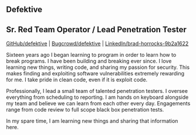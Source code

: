 ## Defektive

## Sr. Red Team Operator / Lead Penetration Tester  
[GitHub/defektive](https://github.com/defektive) |
[Bugcrowd/defektive](https://bugcrowd.com/defektive)  |
[LinkedIn/brad-horrocks-9b2a1622](https://www.linkedin.com/in/brad-horrocks-9b2a1622/)  

Sixteen years ago I began learning to program in order to learn how to break programs. I have been building and breaking ever since. I love learning new things, writing code, and sharing my passion for security. This makes finding and exploiting software vulnerabilities extremely rewarding for me. I take pride in clean code, even if it is exploit code.

Professionally, I lead a small team of talented penetration testers. I oversee everything from scheduling to reporting. I am hands on keyboard alongside my team and believe we can learn from each other every day. Engagements range from code review to full scope black box penetration tests.

In my spare time, I am learning new things and sharing that information here.

<script type="text/javascript" src="https://cdnjs.buymeacoffee.com/1.0.0/button.prod.min.js" data-name="bmc-button" data-slug="defektive" data-color="#FFDD00" data-emoji=""  data-font="Cookie" data-text="Buy me a coffee" data-outline-color="#000000" data-font-color="#000000" data-coffee-color="#ffffff" ></script>